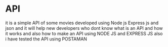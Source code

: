 # API
it is a simple API of some movies developed using Node js Express js and json and it will help new developers who dont know what is an API
and how it works and also how to make an API using NODE JS and EXPRESS JS 
also i have tested the API using POSTAMAN
